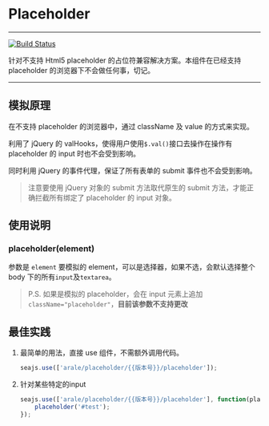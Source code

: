 # Placeholder

---

[![Build Status](https://travis-ci.org/aralejs/placeholder.png?branch=master)](https://travis-ci.org/aralejs/placeholder)

针对不支持 Html5 placeholder 的占位符兼容解决方案。本组件在已经支持 placeholder 的浏览器下不会做任何事，切记。

---

## 模拟原理

在不支持 placeholder 的浏览器中，通过 className 及 value 的方式来实现。

利用了 jQuery 的 valHooks，使得用户使用`$.val()`接口去操作在操作有 placeholder 的 input 时也不会受到影响。

同时利用 jQuery 的事件代理，保证了所有表单的 submit 事件也不会受到影响。

> 注意要使用 jQuery 对象的 submit 方法取代原生的 submit 方法，才能正确拦截所有绑定了 placeholder 的 input 对象。

## 使用说明

### placeholder(element)

参数是 `element` 要模拟的 element，可以是选择器，如果不选，会默认选择整个 body 下的所有`input`及`textarea`。

> P.S. 如果是模拟的 placeholder，会在 input 元素上追加`className="placeholder"`，__目前该参数不支持更改__

## 最佳实践

1. 最简单的用法，直接 use 组件，不需额外调用代码。

    ```js
    seajs.use(['arale/placeholder/{{版本号}}/placeholder']);
    ```

2. 针对某些特定的input

    ```js
    seajs.use(['arale/placeholder/{{版本号}}/placeholder'], function(placeholder) {
        placeholder('#test'); 
    });
    ```
